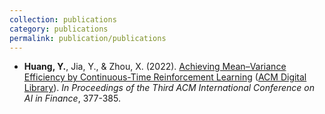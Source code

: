 ```yaml
---
collection: publications
category: publications
permalink: publication/publications
---
```


<ul>
  <li><strong>Huang, Y.</strong>, Jia, Y., & Zhou, X. (2022). 
      <a href="/files/MV_ICAIF_2022.pdf">Achieving Mean–Variance Efficiency by Continuous-Time Reinforcement Learning</a> 
      (<a href="https://dl.acm.org/doi/abs/10.1145/3533271.3561760">ACM Digital Library</a>). 
      <em>In Proceedings of the Third ACM International Conference on AI in Finance</em>, 377-385.
  </li>
</ul>

